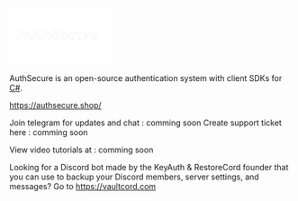 <img src="https://raw.githubusercontent.com/ideveloper-xd/authsecure-cdn/refs/heads/main/v2/assets/media/logos/logo-1-dark-preview.png" alt="" width="180" height="100">

AuthSecure is an open-source authentication system with client SDKs for [C#](https://github.com/Authsecure-shop/Authsecure-CSHARP-Example).

https://authsecure.shop/

Join telegram for updates and chat : comming soon
Create support ticket here : comming soon

View video tutorials at : comming soon

Looking for a Discord bot made by the KeyAuth & RestoreCord founder that you can use to backup your Discord members, server settings, and messages? Go to https://vaultcord.com
